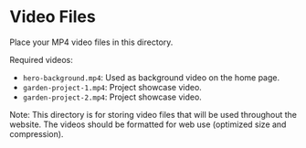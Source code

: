 # Video Files

Place your MP4 video files in this directory.

Required videos:
- `hero-background.mp4`: Used as background video on the home page.
- `garden-project-1.mp4`: Project showcase video.
- `garden-project-2.mp4`: Project showcase video.

Note: This directory is for storing video files that will be used throughout the website. The videos should be formatted for web use (optimized size and compression).
